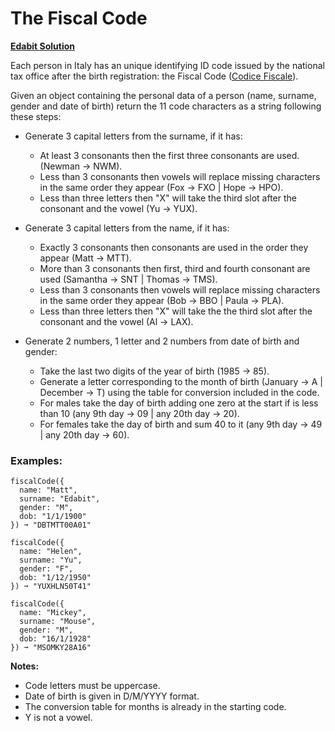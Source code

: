 # The Fiscal Code
**[Edabit Solution](https://edabit.com/challenge/Pa2rHJ6KeRBTF28Pg)**

Each person in Italy has an unique identifying ID code issued by the national tax office after the birth registration: the Fiscal Code ([Codice Fiscale](https://en.wikipedia.org/wiki/Italian_fiscal_code_card)).

Given an object containing the personal data of a person (name, surname, gender and date of birth) return the 11 code characters as a string following these steps:

- Generate 3 capital letters from the surname, if it has:

  - At least 3 consonants then the first three consonants are used. (Newman -> NWM).
  - Less than 3 consonants then vowels will replace missing characters in the same order they appear (Fox -> FXO | Hope -> HPO).
  - Less than three letters then "X" will take the third slot after the consonant and the vowel (Yu -> YUX).

- Generate 3 capital letters from the name, if it has:

  - Exactly 3 consonants then consonants are used in the order they appear (Matt -> MTT).
  - More than 3 consonants then first, third and fourth consonant are used (Samantha -> SNT | Thomas -> TMS).
  - Less than 3 consonants then vowels will replace missing characters in the same order they appear (Bob -> BBO | Paula -> PLA).
  - Less than three letters then "X" will take the the third slot after the consonant and the vowel (Al -> LAX).
 
- Generate 2 numbers, 1 letter and 2 numbers from date of birth and gender:

  - Take the last two digits of the year of birth (1985 -> 85).
  - Generate a letter corresponding to the month of birth (January -> A | December -> T) using the table for conversion included in the code.
  - For males take the day of birth adding one zero at the start if is less than 10 (any 9th day -> 09 | any 20th day -> 20).
  - For females take the day of birth and sum 40 to it (any 9th day -> 49 | any 20th day -> 60).
 
### Examples:

```javascipt
fiscalCode({
  name: "Matt",
  surname: "Edabit",
  gender: "M",
  dob: "1/1/1900"
}) ➞ "DBTMTT00A01"

fiscalCode({
  name: "Helen",
  surname: "Yu",
  gender: "F",
  dob: "1/12/1950"
}) ➞ "YUXHLN50T41"

fiscalCode({
  name: "Mickey",
  surname: "Mouse",
  gender: "M",
  dob: "16/1/1928"
}) ➞ "MSOMKY28A16"
```

**Notes:**
- Code letters must be uppercase.
- Date of birth is given in D/M/YYYY format.
- The conversion table for months is already in the starting code.
- Y is not a vowel.
